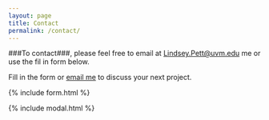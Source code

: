 ```yaml
---
layout: page
title: Contact
permalink: /contact/
---
```


###To contact###, please feel free to  email at [Lindsey.Pett@uvm.edu](Lindsey.Pett@uvm.edu) me or use the fil in form below.


Fill in the form or [email me](mailto:{{site.email}}) to discuss your next project.

{% include form.html %}

{% include modal.html %}
